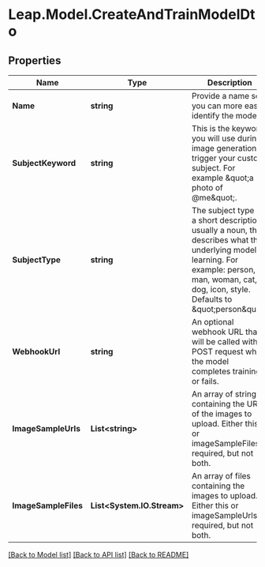 # Leap.Model.CreateAndTrainModelDto

## Properties

Name | Type | Description | Notes
------------ | ------------- | ------------- | -------------
**Name** | **string** | Provide a name so you can more easily identify the model. | [optional] 
**SubjectKeyword** | **string** | This is the keyword you will use during image generation to trigger your custom subject. For example \&quot;a photo of @me\&quot;. | [optional] 
**SubjectType** | **string** | The subject type - a short description, usually a noun, that describes what the underlying model is learning. For example: person, man, woman, cat, dog, icon, style. Defaults to \&quot;person\&quot;. | [optional] [default to "person"]
**WebhookUrl** | **string** | An optional webhook URL that will be called with a POST request when the model completes training or fails. | [optional] 
**ImageSampleUrls** | **List&lt;string&gt;** | An array of strings containing the URLs of the images to upload. Either this or imageSampleFiles is required, but not both. | [optional] 
**ImageSampleFiles** | **List&lt;System.IO.Stream&gt;** | An array of files containing the images to upload. Either this or imageSampleUrls is required, but not both. | [optional] 

[[Back to Model list]](../README.md#documentation-for-models) [[Back to API list]](../README.md#documentation-for-api-endpoints) [[Back to README]](../README.md)

